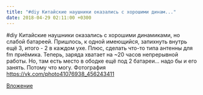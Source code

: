 ```yaml
---
title: "#diy Китайские наушники оказались с хорошими динам..."
date: 2018-04-29 02:11:00 +0300
---
```


#diy Китайские наушники оказались с хорошими динамиками, но слабой батареей. Пришлось, к одной имеющийся, запихнуть внутрь ещё 3, итого - 2 в каждом ухе. Плюс, сделать что-то типа антенны для fm приёмика. Теперь, заряда хватает на ~20 часов непрерывной работы. Но, там есть место в ободке ещё под 2 батареи... надо бы и его занять. Потому что могу.
Фотография
https://vk.com/photo41076938_456243411

[Вложение](https://vk.com/photo41076938_456243411)
